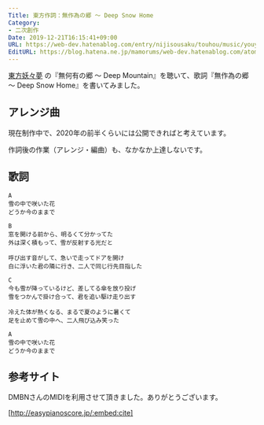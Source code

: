 ```yaml
---
Title: 東方作詞：無作為の郷 ～ Deep Snow Home
Category:
- 二次創作
Date: 2019-12-21T16:15:41+09:00
URL: https://web-dev.hatenablog.com/entry/nijisousaku/touhou/music/youyoumu/musakui
EditURL: https://blog.hatena.ne.jp/mamorums/web-dev.hatenablog.com/atom/entry/26006613487313487
---
```


<a target="_blank" href="https://www16.big.or.jp/~zun/html/th07.html">東方妖々夢</a> の『無何有の郷 ～ Deep Mountain』を聴いて、歌詞『無作為の郷 ～ Deep Snow Home』を書いてみました。


## アレンジ曲
現在制作中で、2020年の前半くらいには公開できればと考えています。

作詞後の作業（アレンジ・編曲）も、なかなか上達しないです。


## 歌詞
```
A
雪の中で咲いた花
どうか今のままで

B
窓を開ける前から、明るくて分かってた
外は深く積もって、雪が反射する光だと

呼び出す音がして、急いで走ってドアを開け
白に浮いた君の隣に行き、二人で同じ行先目指した

C
今も雪が降っているけど、差してる傘を放り投げ
雪をつかんで掛け合って、君を追い駆け走り出す

冷えた体が熱くなる、まるで夏のように暑くて
足を止めて雪の中へ、二人飛び込み笑った

A
雪の中で咲いた花
どうか今のままで
```


## 参考サイト
DMBNさんのMIDIを利用させて頂きました。ありがとうございます。

[http://easypianoscore.jp/:embed:cite]









